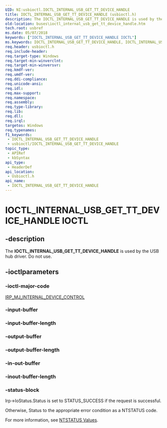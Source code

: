 ```yaml
---
UID: NI:usbioctl.IOCTL_INTERNAL_USB_GET_TT_DEVICE_HANDLE
title: IOCTL_INTERNAL_USB_GET_TT_DEVICE_HANDLE (usbioctl.h)
description: The IOCTL_INTERNAL_USB_GET_TT_DEVICE_HANDLE is used by the USB hub driver. Do not use.
old-location: buses\ioctl_internal_usb_get_tt_device_handle.htm
tech.root: usbref
ms.date: 05/07/2018
keywords: ["IOCTL_INTERNAL_USB_GET_TT_DEVICE_HANDLE IOCTL"]
ms.keywords: IOCTL_INTERNAL_USB_GET_TT_DEVICE_HANDLE, IOCTL_INTERNAL_USB_GET_TT_DEVICE_HANDLE control, IOCTL_INTERNAL_USB_GET_TT_DEVICE_HANDLE control code [Buses], buses.ioctl_internal_usb_get_tt_device_handle, usbioctl/IOCTL_INTERNAL_USB_GET_TT_DEVICE_HANDLE
req.header: usbioctl.h
req.include-header: 
req.target-type: Windows
req.target-min-winverclnt: 
req.target-min-winversvr: 
req.kmdf-ver: 
req.umdf-ver: 
req.ddi-compliance: 
req.unicode-ansi: 
req.idl: 
req.max-support: 
req.namespace: 
req.assembly: 
req.type-library: 
req.lib: 
req.dll: 
req.irql: 
targetos: Windows
req.typenames: 
f1_keywords:
 - IOCTL_INTERNAL_USB_GET_TT_DEVICE_HANDLE
 - usbioctl/IOCTL_INTERNAL_USB_GET_TT_DEVICE_HANDLE
topic_type:
 - APIRef
 - kbSyntax
api_type:
 - HeaderDef
api_location:
 - Usbioctl.h
api_name:
 - IOCTL_INTERNAL_USB_GET_TT_DEVICE_HANDLE
---
```


# IOCTL_INTERNAL_USB_GET_TT_DEVICE_HANDLE IOCTL


## -description

 The <b>IOCTL_INTERNAL_USB_GET_TT_DEVICE_HANDLE</b> is used by the USB hub driver. Do not use.

## -ioctlparameters

### -ioctl-major-code

[IRP_MJ_INTERNAL_DEVICE_CONTROL](/windows-hardware/drivers/kernel/irp-mj-internal-device-control)

### -input-buffer

### -input-buffer-length

### -output-buffer

### -output-buffer-length

### -in-out-buffer

### -inout-buffer-length

### -status-block

Irp->IoStatus.Status is set to STATUS_SUCCESS if the request is successful.

Otherwise, Status to the appropriate error condition as a NTSTATUS code. 

For more information, see [NTSTATUS Values](/windows-hardware/drivers/kernel/ntstatus-values).
